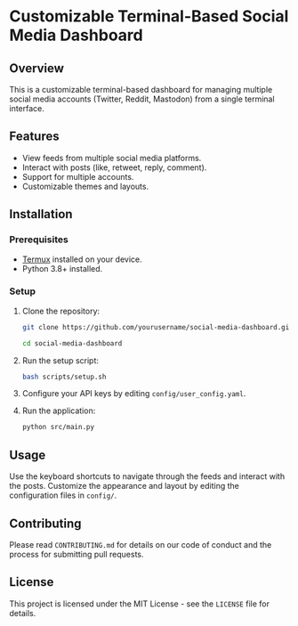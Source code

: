 # Customizable Terminal-Based Social Media Dashboard

## Overview
This is a customizable terminal-based dashboard for managing multiple social media accounts (Twitter, Reddit, Mastodon) from a single terminal interface.

## Features
- View feeds from multiple social media platforms.
- Interact with posts (like, retweet, reply, comment).
- Support for multiple accounts.
- Customizable themes and layouts.

## Installation

### Prerequisites
- [Termux](https://termux.com/) installed on your device.
- Python 3.8+ installed.

### Setup
1. Clone the repository:
    ```bash
    git clone https://github.com/yourusername/social-media-dashboard.git
    ```
    ```bash
    cd social-media-dashboard
    ```

2. Run the setup script:
    ```bash
    bash scripts/setup.sh
    ```

3. Configure your API keys by editing `config/user_config.yaml`.

4. Run the application:
    ```bash
    python src/main.py
    ```

## Usage
Use the keyboard shortcuts to navigate through the feeds and interact with the posts. Customize the appearance and layout by editing the configuration files in `config/`.

## Contributing
Please read `CONTRIBUTING.md` for details on our code of conduct and the process for submitting pull requests.

## License
This project is licensed under the MIT License - see the `LICENSE` file for details.
